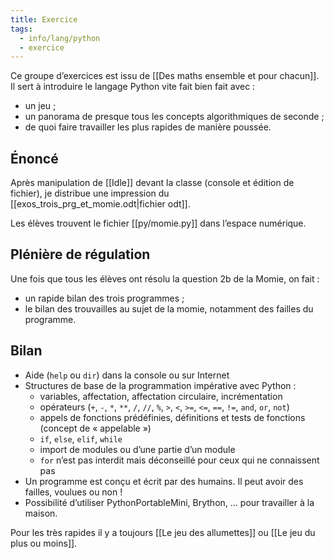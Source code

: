 ```yaml
---
title: Exercice
tags:
  - info/lang/python
  - exercice
---
```


Ce groupe d’exercices est issu de [[Des maths ensemble et pour chacun]].
Il sert à introduire le langage Python vite fait bien fait avec :

- un jeu ;
- un panorama de presque tous les concepts algorithmiques de seconde ;
- de quoi faire travailler les plus rapides de manière poussée.

## Énoncé

Après manipulation de [[Idle]] devant la classe (console et édition de fichier),
je distribue une impression du [[exos_trois_prg_et_momie.odt|fichier odt]].

Les élèves trouvent le fichier [[py/momie.py]] dans l’espace numérique.

## Plénière de régulation

Une fois que tous les élèves ont résolu la question 2b de la Momie, on fait :

- un rapide bilan des trois programmes ;
- le bilan des trouvailles au sujet de la momie, notamment des failles du programme.

## Bilan

- Aide (`help` ou `dir`) dans la console ou sur Internet
- Structures de base de la programmation impérative avec Python :
  - variables, affectation, affectation circulaire, incrémentation
  - opérateurs (`+`, `-`, `*`, `**`, `/`, `//`, `%`, `>`, `<`, `>=`, `<=`, `==`, `!=`, `and`, `or`, `not`)
  - appels de fonctions prédéfinies, définitions et tests de fonctions (concept de « appelable »)
  - `if`, `else`, `elif`, `while`
  - import de modules ou d’une partie d’un module
  - `for` n’est pas interdit mais déconseillé pour ceux qui ne connaissent pas
- Un programme est conçu et écrit par des humains. Il peut avoir des failles,
  voulues ou non !
- Possibilité d’utiliser PythonPortableMini, Brython, … pour travailler à la
  maison.

Pour les très rapides il y a toujours [[Le jeu des allumettes]] ou [[Le jeu du plus ou moins]].
